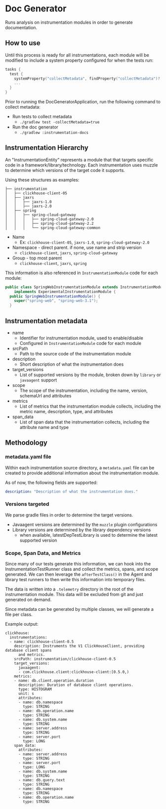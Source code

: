 # Doc Generator

Runs analysis on instrumentation modules in order to generate documentation.

## How to use

Until this process is ready for all instrumentations, each module will be modified to include a
system property configured for when the tests run:

```kotlin
tasks {
  test {
    systemProperty("collectMetadata", findProperty("collectMetadata")?.toString() ?: "false")
    ...
  }
}
```

Prior to running the DocGeneratorApplication, run the following command to collect metadata:

* Run tests to collect metadata
  * `./gradlew test -collectMetadata=true`
* Run the doc generator
  * `./gradlew :instrumentation-docs`


## Instrumentation Hierarchy

An "InstrumentationEntity" represents a module that that targets specific code in a framework/library/technology.
Each instrumentation uses muzzle to determine which versions of the target code it supports.

Using these structures as examples:

```
├── instrumentation
│   ├── clickhouse-client-05
│   ├── jaxrs
│   │   ├── jaxrs-1.0
│   │   ├── jaxrs-2.0
│   ├── spring
│   │   ├── spring-cloud-gateway
│   │   │   ├── spring-cloud-gateway-2.0
│   │   │   ├── spring-cloud-gateway-2.2
│   │   │   └── spring-cloud-gateway-common
```

* Name
  * Ex: `clickhouse-client-05`, `jaxrs-1.0`, `spring-cloud-gateway-2.0`
* Namespace - direct parent. if none, use name and strip version
  * `clickhouse-client`, `jaxrs`, `spring-cloud-gateway`
* Group - top most parent
  * `clickhouse-client`, `jaxrs`, `spring`

This information is also referenced in `InstrumentationModule` code for each module:

```java
public class SpringWebInstrumentationModule extends InstrumentationModule
    implements ExperimentalInstrumentationModule {
  public SpringWebInstrumentationModule() {
    super("spring-web", "spring-web-3.1");
  }
```

## Instrumentation metadata

* name
  * Identifier for instrumentation module, used to enable/disable
  * Configured in `InstrumentationModule` code for each module
* srcPath
  * Path to the source code of the instrumentation module
* description
  * Short description of what the instrumentation does
* target_versions
  * List of supported versions by the module, broken down by `library` or `javaagent` support
* scope
  * The scope of the instrumentation, including the name, version, schemaUrl and attributes
* metrics
  * List of metrics that the instrumentation module collects, including the metric name, description, type, and attributes
* span_data
  * List of span data that the instrumentation collects, including the attribute name and type

## Methodology

### metadata.yaml file

Within each instrumentation source directory, a `metadata.yaml` file can be created to provide
additional information about the instrumentation module.

As of now, the following fields are supported:

```yaml
description: "Description of what the instrumentation does."
```

### Versions targeted

We parse gradle files in order to determine the target versions.

- Javaagent versions are determined by the `muzzle` plugin configurations
- Library versions are determined by the library dependency versions
  - when available, latestDepTestLibrary is used to determine the latest supported version

### Scope, Span Data, and Metrics

Since many of our tests generate this information, we can hook into the InstrumentationTestRunner
class and collect the metrics, spans, and scope generated. We can then leverage the `afterTestClass()`
in the Agent and library test runners to then write this information into temporary files.

The data is written into a `.telemetry` directory in the root of the instrumentation module. This data
will be excluded from git and just generated on demand.

Since metadata can be generated by multiple classes, we will generate a file per class.

Example output:

```
clickhouse:
  instrumentations:
  - name: clickhouse-client-0.5
    description: Instruments the V1 ClickHouseClient, providing database client spans
      and metrics.
    srcPath: instrumentation/clickhouse-client-0.5
    target_versions:
      javaagent:
      - com.clickhouse.client:clickhouse-client:[0.5.0,)
    metrics:
    - name: db.client.operation.duration
      description: Duration of database client operations.
      type: HISTOGRAM
      unit: s
      attributes:
      - name: db.namespace
        type: STRING
      - name: db.operation.name
        type: STRING
      - name: db.system.name
        type: STRING
      - name: server.address
        type: STRING
      - name: server.port
        type: LONG
    span_data:
      attributes:
      - name: server.address
        type: STRING
      - name: server.port
        type: LONG
      - name: db.system.name
        type: STRING
      - name: db.query.text
        type: STRING
      - name: db.namespace
        type: STRING
      - name: db.operation.name
        type: STRING
```
